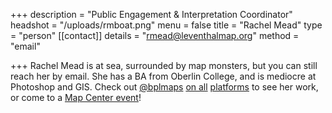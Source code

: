 +++
description = "Public Engagement & Interpretation Coordinator"
headshot = "/uploads/rmboat.png"
menu = false
title = "Rachel Mead"
type = "person"
[[contact]]
details = "rmead@leventhalmap.org"
method = "email"

+++
Rachel Mead is at sea, surrounded by map monsters, but you can still reach her by email. She has a BA from Oberlin College, and is mediocre at Photoshop and GIS. Check out [@bplmaps](https://www.instagram.com/bplmaps/) [on all](https://twitter.com/bplmaps) [platforms](https://www.facebook.com/bplmaps) to see her work, or come to a [Map Center event](https://www.leventhalmap.org/event/)!